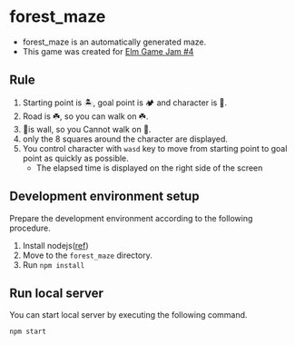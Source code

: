 # forest_maze

- forest_maze is an automatically generated maze.
- This game was created for [Elm Game Jam #4](https://itch.io/jam/elm-game-jam-4)

## Rule

1. Starting point is 🏝️, goal point is 🏕️ and character is 🐾.
1. Road is ☘️, so you can walk on ☘️.
1. 🌲is wall, so you Cannot walk on 🌲.
1. only the 8 squares around the character are displayed.
1. You control character with `wasd` key to move from starting point to goal point as quickly as possible. 
    - The elapsed time is displayed on the right side of the screen

## Development environment setup

Prepare the development environment according to the following procedure.

1. Install nodejs([ref](https://nodejs.org/ja/download/))
1. Move to the `forest_maze` directory.
1. Run `npm install`

## Run local server

You can start local server by executing the following command.

```
npm start
```
